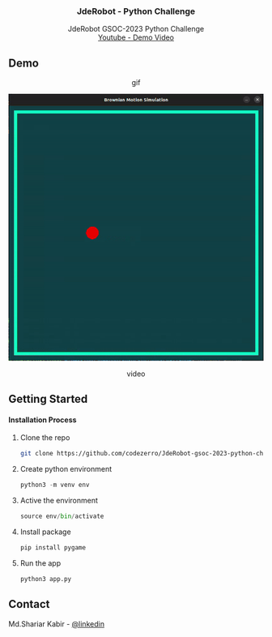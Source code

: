 <div align="center">

  <h3 align="center">JdeRobot - Python Challenge</h3>

  <p align="center">
  JdeRobot GSOC-2023 Python Challenge
  </br>
  <a href="https://youtu.be/wswvLJseEu0" target="_blank">Youtube - Demo Video</a>

  </p>
</div>

<!-- ABOUT THE PROJECT -->

## Demo

<div align="center">gif</div>

![main pic](./video/brownian-motion.gif)

<div align="center">video</div>

<!-- GETTING STARTED -->

## Getting Started

#### Installation Process

1. Clone the repo
    ```sh
    git clone https://github.com/codezerro/JdeRobot-gsoc-2023-python-challenge.git
    ```
2. Create python environment
    ```python
    python3 -m venv env
    ```
3. Active the environment
    ```python
    source env/bin/activate
    ```
4. Install package
    ```python
    pip install pygame
    ```
5. Run the app
    ```python
    python3 app.py
    ```

<!-- CONTACT -->

## Contact

Md.Shariar Kabir - [@linkedin](https://www.linkedin.com/in/md-shariar-kabir-238171160/)
